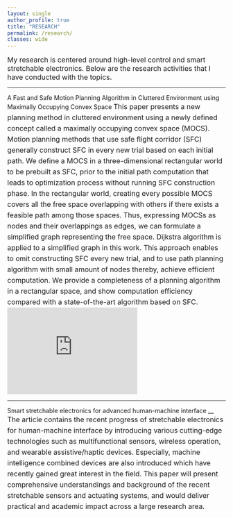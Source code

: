 ```yaml
---
layout: single
author_profile: true
title: "RESEARCH"
permalink: /research/
classes: wide
---
```

<span style="font-size: medium;">
My research is centered around high-level control and smart stretchable electronics. Below are the research activities that I have conducted with the topics. 
</span>

<hr class="one">
A Fast and Safe Motion Planning Algorithm in Cluttered Environment using Maximally Occupying Convex Space 

 <span style="font-size: medium;line-height:25px">
This paper presents a new planning method in cluttered environment using a newly defined concept called a maximally occupying convex space (MOCS). Motion planning methods that use safe flight corridor (SFC) generally construct SFC in every new trial based on each initial path. We define a MOCS in a three-dimensional rectangular world to be prebuilt as SFC, prior to the initial path computation that leads to optimization process without running SFC construction phase. In the rectangular world, creating every possible MOCS covers all the free space overlapping with others if there exists a feasible path among those spaces. Thus, expressing MOCSs as nodes and their overlappings as edges, we can formulate a simplified graph representing the free space. Dijkstra algorithm is applied to a simplified graph in this work. This approach enables to omit constructing SFC every new trial, and to use path planning algorithm with small amount of nodes thereby, achieve efficient computation. We provide a completeness of a planning algorithm in a rectangular space, and show computation efficiency compared with a state-of-the-art algorithm based on SFC. <br>
</span>
 <iframe width="200" height="300" src="https://www.youtube.com/embed/USFbCB9flEY" allowfullscreen frameborder="0" style="height:200px;width:300px;"></iframe>
 
<hr class="one">
Smart stretchable electronics for advanced human-machine interface __

<span style="font-size: medium; line-height:25px;">
The article contains the recent progress of stretchable electronics for human-machine interface by introducing various cutting-edge technologies such as multifunctional sensors, wireless operation, and wearable assistive/haptic devices. Especially, machine intelligence combined devices are also introduced which have recently gained great interest in the field. This paper will present comprehensive understandings and background of the recent stretchable sensors and actuating systems, and would deliver practical and academic impact across a large research area. <br>
</span>
